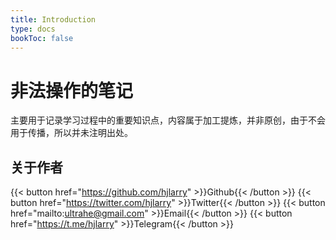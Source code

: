```yaml
---
title: Introduction
type: docs
bookToc: false
---
```


# 非法操作的笔记

主要用于记录学习过程中的重要知识点，内容属于加工提炼，并非原创，由于不会用于传播，所以并未注明出处。

## 关于作者
{{< button href="https://github.com/hjlarry" >}}Github{{< /button >}}
{{< button href="https://twitter.com/hjlarry" >}}Twitter{{< /button >}}
{{< button href="mailto:ultrahe@gmail.com" >}}Email{{< /button >}}
{{< button href="https://t.me/hjlarry" >}}Telegram{{< /button >}}
